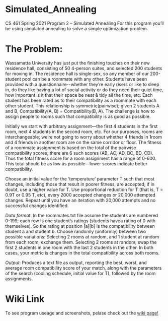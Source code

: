 # Simulated_Annealing

CS 461 Spring 2021 Program 2 – Simulated Annealing For this program you’ll be using simulated annealing to solve a simple optimization problem. 

# The Problem:
Wassamatta University has just put the finishing touches on their new residence hall, consisting of 50 4-person suites, and selected 200 students for moving in. The residence hall is single-sex, so any member of our 200-student pool can be a roommate with any other. Students have been provided with a questionnaire--whether they’re early risers or like to sleep in, do they like having a lot of social activity or do they need their quiet time, how important is it that their space be neat & tidy all the time, etc. Each student has been rated as to their compatibility as a roommate with each other student. This relationship is symmetric(pairwise); given 2 students A and B, Compatibility(A, B) = Compatibility(B, A). The challenge is how to assign people to rooms such that compatibility is as good as possible. 

Initially we start with arbitrary assignment—the first 4 students in the first room, next 4 students in the second room, etc. For our purposes, rooms are interchangeable; we’re not going to worry about whether 4 friends in 1room and 4 friends in another room are on the same corridor or floor. The fitness of a roommate assignment is based on the total of the pairwise compatibility scores; there are 6 such scores (AB, AC, AD, BC, BD, CD). Thus the total fitness score for a room assignment has a range of 0-600. This total should be as low as possible—lower scores indicate better compatibility. 

Choose an initial value for the ‘temperature’ parameter T such that most changes, including those that result in poorer fitness, are accepted; if in doubt, use a higher value for T. Use proportional reduction for T (that is, T = 0.9T or 0.95 T, etc), every 2000 accepted changes or 20,000 attempted changes. Repeat until you have an iteration with 20,000 attempts and no successful changes identified. 

_Data format_: In the roommates.txt file assume the students are numbered 0-199; each row is one student’s ratings (students havea rating of 0 with themselves). So the rating at position [a][b] is the compatibility between student a and student b.  Choose randomly (uniformly) between two possible variations: 
Selecting 2 rooms at random, and 1 student at random from each room; exchange them. 
Selecting 2 rooms at random; swap the first 2 students in one room with the last 2 students in the other. In both cases, your metric is changes in the total compatibility across both rooms. 

_Output_: Produces a text file as output, reporting the best, worst, and average room compatibility score of your match, along with the parameters of the search (cooling schedule, initial value for T), followed by the room assignments.

# Wiki Link
To see program useage and screenshots, pelase check out the [wiki page!](https://github.com/n-edmond/Simulated_Annealing/wiki)

